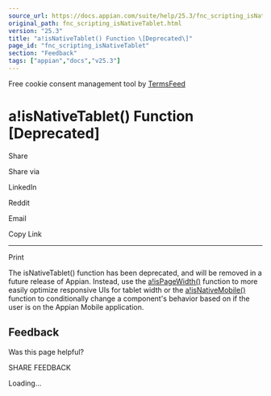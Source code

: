 ```yaml
---
source_url: https://docs.appian.com/suite/help/25.3/fnc_scripting_isNativeTablet.html
original_path: fnc_scripting_isNativeTablet.html
version: "25.3"
title: "a!isNativeTablet() Function \[Deprecated\]"
page_id: "fnc_scripting_isNativeTablet"
section: "Feedback"
tags: ["appian","docs","v25.3"]
---
```



Free cookie consent management tool by [TermsFeed](https://www.termsfeed.com/)

# a!isNativeTablet() Function \[Deprecated\]

Share

Share via

LinkedIn

Reddit

Email

Copy Link

* * *

Print

The isNativeTablet() function has been deprecated, and will be removed in a future release of Appian. Instead, use the [a!isPageWidth()](fnc_scripting_a_isPageWidth.html) function to more easily optimize responsive UIs for tablet width or the [a!isNativeMobile()](fnc_scripting_a_isNativeMobile.html) function to conditionally change a component's behavior based on if the user is on the Appian Mobile application.

## Feedback

Was this page helpful?

SHARE FEEDBACK

Loading...